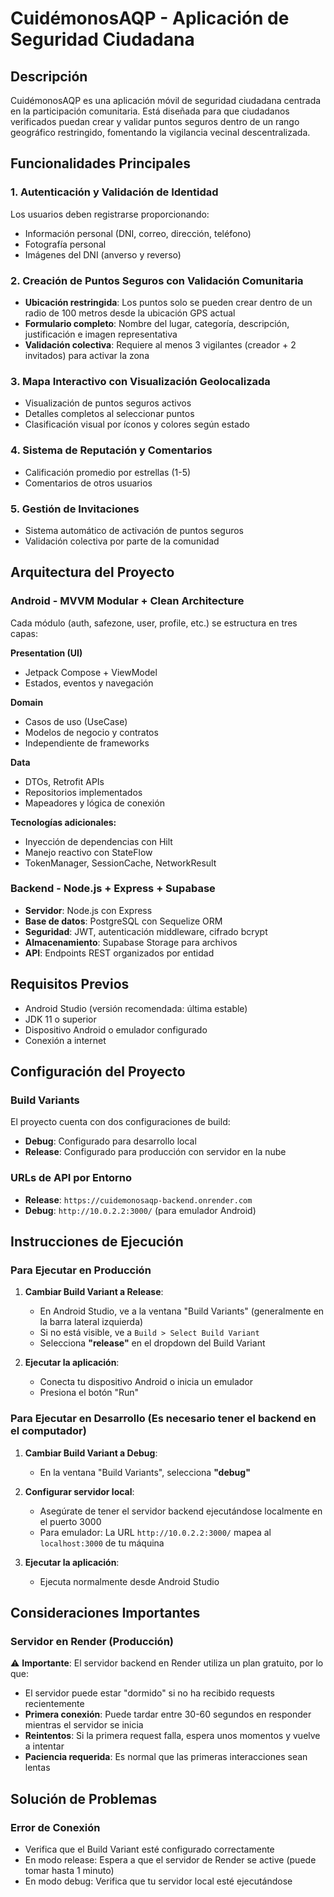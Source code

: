 # CuidémonosAQP - Aplicación de Seguridad Ciudadana

## Descripción

CuidémonosAQP es una aplicación móvil de seguridad ciudadana centrada en la participación comunitaria. Está diseñada para que ciudadanos verificados puedan crear y validar puntos seguros dentro de un rango geográfico restringido, fomentando la vigilancia vecinal descentralizada.

## Funcionalidades Principales

### 1. Autenticación y Validación de Identidad
Los usuarios deben registrarse proporcionando:
- Información personal (DNI, correo, dirección, teléfono)
- Fotografía personal
- Imágenes del DNI (anverso y reverso)

### 2. Creación de Puntos Seguros con Validación Comunitaria
- **Ubicación restringida**: Los puntos solo se pueden crear dentro de un radio de 100 metros desde la ubicación GPS actual
- **Formulario completo**: Nombre del lugar, categoría, descripción, justificación e imagen representativa
- **Validación colectiva**: Requiere al menos 3 vigilantes (creador + 2 invitados) para activar la zona

### 3. Mapa Interactivo con Visualización Geolocalizada
- Visualización de puntos seguros activos
- Detalles completos al seleccionar puntos
- Clasificación visual por íconos y colores según estado

### 4. Sistema de Reputación y Comentarios
- Calificación promedio por estrellas (1-5)
- Comentarios de otros usuarios

### 5. Gestión de Invitaciones
- Sistema automático de activación de puntos seguros
- Validación colectiva por parte de la comunidad

## Arquitectura del Proyecto

### Android - MVVM Modular + Clean Architecture

Cada módulo (auth, safezone, user, profile, etc.) se estructura en tres capas:

**Presentation (UI)**
- Jetpack Compose + ViewModel
- Estados, eventos y navegación

**Domain** 
- Casos de uso (UseCase)
- Modelos de negocio y contratos
- Independiente de frameworks

**Data**
- DTOs, Retrofit APIs
- Repositorios implementados
- Mapeadores y lógica de conexión

**Tecnologías adicionales:**
- Inyección de dependencias con Hilt
- Manejo reactivo con StateFlow
- TokenManager, SessionCache, NetworkResult

###  Backend - Node.js + Express + Supabase

- **Servidor**: Node.js con Express
- **Base de datos**: PostgreSQL con Sequelize ORM
- **Seguridad**: JWT, autenticación middleware, cifrado bcrypt
- **Almacenamiento**: Supabase Storage para archivos
- **API**: Endpoints REST organizados por entidad


## Requisitos Previos

- Android Studio (versión recomendada: última estable)
- JDK 11 o superior
- Dispositivo Android o emulador configurado
- Conexión a internet

## Configuración del Proyecto

### Build Variants

El proyecto cuenta con dos configuraciones de build:

- **Debug**: Configurado para desarrollo local
- **Release**: Configurado para producción con servidor en la nube

### URLs de API por Entorno

- **Release**: `https://cuidemonosaqp-backend.onrender.com`
- **Debug**: `http://10.0.2.2:3000/` (para emulador Android)


## Instrucciones de Ejecución

### Para Ejecutar en Producción

1. **Cambiar Build Variant a Release**:
   - En Android Studio, ve a la ventana "Build Variants" (generalmente en la barra lateral izquierda)
   - Si no está visible, ve a `Build > Select Build Variant `
   - Selecciona **"release"** en el dropdown del Build Variant

2. **Ejecutar la aplicación**:
   - Conecta tu dispositivo Android o inicia un emulador
   - Presiona el botón "Run" 

### Para Ejecutar en Desarrollo (Es necesario tener el backend en el computador)

1. **Cambiar Build Variant a Debug**:
   - En la ventana "Build Variants", selecciona **"debug"**

2. **Configurar servidor local**:
   - Asegúrate de tener el servidor backend ejecutándose localmente en el puerto 3000
   - Para emulador: La URL `http://10.0.2.2:3000/` mapea al `localhost:3000` de tu máquina

3. **Ejecutar la aplicación**:
   - Ejecuta normalmente desde Android Studio

## Consideraciones Importantes

### Servidor en Render (Producción)

⚠️ **Importante**: El servidor backend en Render utiliza un plan gratuito, por lo que:

- El servidor puede estar "dormido" si no ha recibido requests recientemente
- **Primera conexión**: Puede tardar entre 30-60 segundos en responder mientras el servidor se inicia
- **Reintentos**: Si la primera request falla, espera unos momentos y vuelve a intentar
- **Paciencia requerida**: Es normal que las primeras interacciones sean lentas


## Solución de Problemas

### Error de Conexión
- Verifica que el Build Variant esté configurado correctamente
- En modo release: Espera a que el servidor de Render se active (puede tomar hasta 1 minuto)
- En modo debug: Verifica que tu servidor local esté ejecutándose

